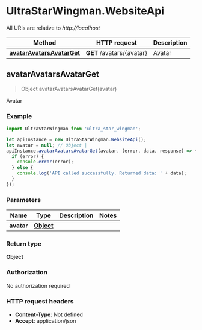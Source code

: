 # UltraStarWingman.WebsiteApi

All URIs are relative to *http://localhost*

Method | HTTP request | Description
------------- | ------------- | -------------
[**avatarAvatarsAvatarGet**](WebsiteApi.md#avatarAvatarsAvatarGet) | **GET** /avatars/{avatar} | Avatar



## avatarAvatarsAvatarGet

> Object avatarAvatarsAvatarGet(avatar)

Avatar

### Example

```javascript
import UltraStarWingman from 'ultra_star_wingman';

let apiInstance = new UltraStarWingman.WebsiteApi();
let avatar = null; // Object | 
apiInstance.avatarAvatarsAvatarGet(avatar, (error, data, response) => {
  if (error) {
    console.error(error);
  } else {
    console.log('API called successfully. Returned data: ' + data);
  }
});
```

### Parameters


Name | Type | Description  | Notes
------------- | ------------- | ------------- | -------------
 **avatar** | [**Object**](.md)|  | 

### Return type

**Object**

### Authorization

No authorization required

### HTTP request headers

- **Content-Type**: Not defined
- **Accept**: application/json

